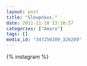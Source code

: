 ```yaml
---
layout: post
title: "Slowpokes."
date: 2011-11-18 13:10:57
categories: ["Amaro"]
tags: []
media_id: "347250209_326209"
---
```


{% instagram %}

